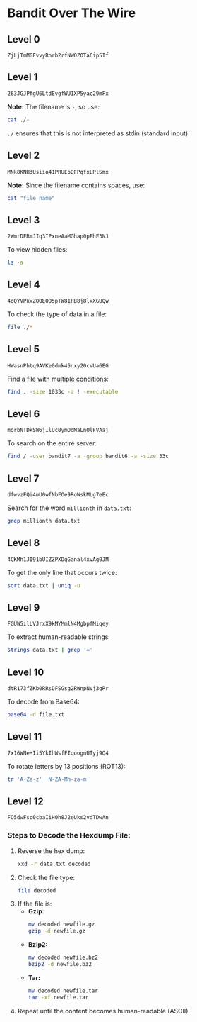 # Bandit Over The Wire

## Level 0
```
ZjLjTmM6FvvyRnrb2rfNWOZOTa6ip5If
```

## Level 1
```
263JGJPfgU6LtdEvgfWU1XP5yac29mFx
```
**Note:** The filename is `-`, so use:
```sh
cat ./-
```
`./` ensures that this is not interpreted as stdin (standard input).

## Level 2
```
MNk8KNH3Usiio41PRUEoDFPqfxLPlSmx
```
**Note:** Since the filename contains spaces, use:
```sh
cat "file name"
```

## Level 3
```
2WmrDFRmJIq3IPxneAaMGhap0pFhF3NJ
```
To view hidden files:
```sh
ls -a
```

## Level 4
```
4oQYVPkxZOOEOO5pTW81FB8j8lxXGUQw
```
To check the type of data in a file:
```sh
file ./*
```

## Level 5
```
HWasnPhtq9AVKe0dmk45nxy20cvUa6EG
```
Find a file with multiple conditions:
```sh
find . -size 1033c -a ! -executable
```

## Level 6
```
morbNTDkSW6jIlUc0ymOdMaLnOlFVAaj
```
To search on the entire server:
```sh
find / -user bandit7 -a -group bandit6 -a -size 33c
```

## Level 7
```
dfwvzFQi4mU0wfNbFOe9RoWskMLg7eEc
```
Search for the word `millionth` in `data.txt`:
```sh
grep millionth data.txt
```

## Level 8
```
4CKMh1JI91bUIZZPXDqGanal4xvAg0JM
```
To get the only line that occurs twice:
```sh
sort data.txt | uniq -u
```

## Level 9
```
FGUW5ilLVJrxX9kMYMmlN4MgbpfMiqey
```
To extract human-readable strings:
```sh
strings data.txt | grep '='
```

## Level 10
```
dtR173fZKb0RRsDFSGsg2RWnpNVj3qRr
```
To decode from Base64:
```sh
base64 -d file.txt
```

## Level 11
```
7x16WNeHIi5YkIhWsfFIqoognUTyj9Q4
```
To rotate letters by 13 positions (ROT13):
```sh
tr 'A-Za-z' 'N-ZA-Mn-za-m'
```

## Level 12
```
FO5dwFsc0cbaIiH0h8J2eUks2vdTDwAn
```
### Steps to Decode the Hexdump File:
1. Reverse the hex dump:
   ```sh
   xxd -r data.txt decoded
   ```
2. Check the file type:
   ```sh
   file decoded
   ```
3. If the file is:
   - **Gzip:**
     ```sh
     mv decoded newfile.gz
     gzip -d newfile.gz
     ```
   - **Bzip2:**
     ```sh
     mv decoded newfile.bz2
     bzip2 -d newfile.bz2
     ```
   - **Tar:**
     ```sh
     mv decoded newfile.tar
     tar -xf newfile.tar
     ```
4. Repeat until the content becomes human-readable (ASCII).
